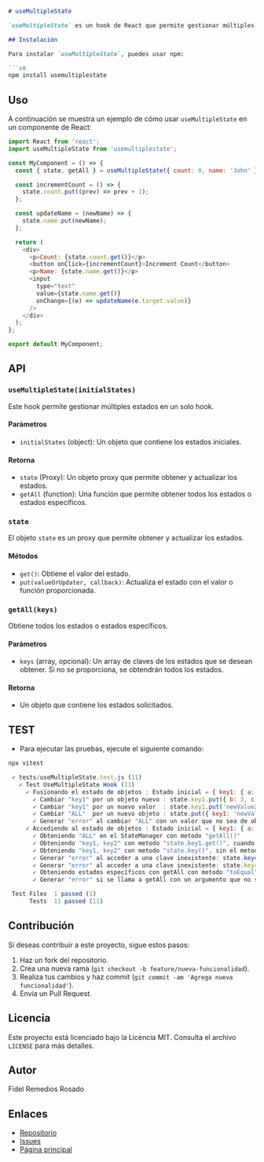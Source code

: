 ```markdown
# useMultipleState

`useMultipleState` es un hook de React que permite gestionar múltiples estados en un solo hook.

## Instalación

Para instalar `useMultipleState`, puedes usar npm:

```sh
npm install usemultiplestate
```

## Uso

A continuación se muestra un ejemplo de cómo usar `useMultipleState` en un componente de React:

```javascript
import React from 'react';
import useMultipleState from 'usemultiplestate';

const MyComponent = () => {
  const { state, getAll } = useMultipleState({ count: 0, name: 'John' });

  const incrementCount = () => {
    state.count.put((prev) => prev + 1);
  };

  const updateName = (newName) => {
    state.name.put(newName);
  };

  return (
    <div>
      <p>Count: {state.count.get()}</p>
      <button onClick={incrementCount}>Increment Count</button>
      <p>Name: {state.name.get()}</p>
      <input
        type="text"
        value={state.name.get()}
        onChange={(e) => updateName(e.target.value)}
      />
    </div>
  );
};

export default MyComponent;
```

## API

### `useMultipleState(initialStates)`

Este hook permite gestionar múltiples estados en un solo hook.

#### Parámetros

- `initialStates` (object): Un objeto que contiene los estados iniciales.

#### Retorna

- `state` (Proxy): Un objeto proxy que permite obtener y actualizar los estados.
- `getAll` (function): Una función que permite obtener todos los estados o estados específicos.

### `state`

El objeto `state` es un proxy que permite obtener y actualizar los estados.

#### Métodos

- `get()`: Obtiene el valor del estado.
- `put(valueOrUpdater, callback)`: Actualiza el estado con el valor o función proporcionada.

### `getAll(keys)`

Obtiene todos los estados o estados específicos.

#### Parámetros

- `keys` (array, opcional): Un array de claves de los estados que se desean obtener. Si no se proporciona, se obtendrán todos los estados.

#### Retorna

- Un objeto que contiene los estados solicitados.

## TEST 
- Para ejecutar las pruebas, ejecute el siguiente comando:
```bash
npx vitest
```
```javascript
 ✓ tests/useMultipleState.test.js (11)
   ✓ Test UseMultipleState Hook (11)
     ✓ Fusionando el estado de objetos : Estado inicial = { key1: { a: 1, b: 2 }, key2: 42 , key3: true }  (4)
       ✓ Cambiar "key1" por un objeto nuevo : state.key1.put({ b: 3, c: 4 }) , expected : key1 = { key1: { a: 1, b: 3, c: 4 }, key2: 42 , key3: true}
       ✓ Cambiar "key1" por un nuevo valor  : state.key1.put('newValue2') , expected : 'newValue2'
       ✓ Cambiar "ALL"  por un nuevo objeto : state.put({ key1: 'newValue1', key3: false }) , expected { key1: 'newValue1', key2: 42, key3: false }
       ✓ Generar "error" al cambiar "ALL" con un valor que no sea de objeto : state().put('invalidUpdate') , expected :toThrowError(solo objetos)
     ✓ Accediendo al estado de objetos : Estado inicial = { key1: { a: 1, b: 2 }, key2: 42 , key3: true }  (7)
       ✓ Obteniendo "ALL" en el StateManager con metodo "getAll()"
       ✓ Obteniendo "key1, key2" con metodo "state.key1.get()", cuando el valor es un string o entero : expected : key1: toBe('value1') , key2: toBe(42)
       ✓ Obteniendo "key1, key2" con metodo "state.key()", sin el metodo .get(): expected : key1: toBe('value1') , key2: toBe(42)
       ✓ Generar "error" al acceder a una clave inexistente: state.key4() (key4 no exist : null)
       ✓ Generar "error" al acceder a una clave inexistente: state.key4.get() (key4 no exist : null)
       ✓ Obteniendo estados específicos con getAll con metodo "toEqual" : getAll(['key1', 'key3']) , expected : toEqual({ key1: { a: 1, b: 2 }, key3: true })
       ✓ Generar "error" si se llama a getAll con un argumento que no sea una matriz : getAll('key1') , expected : toThrowError(debe ser array de claves)

 Test Files  1 passed (1)
      Tests  11 passed (11)

```

## Contribución

Si deseas contribuir a este proyecto, sigue estos pasos:

1. Haz un fork del repositorio.
2. Crea una nueva rama (`git checkout -b feature/nueva-funcionalidad`).
3. Realiza tus cambios y haz commit (`git commit -am 'Agrega nueva funcionalidad'`).
4. Envía un Pull Request.

## Licencia

Este proyecto está licenciado bajo la Licencia MIT. Consulta el archivo `LICENSE` para más detalles.

## Autor

Fidel Remedios Rosado

## Enlaces

- [Repositorio](https://github.com/fiderosado/UseMultipleState)
- [Issues](https://github.com/fiderosado/UseMultipleState/issues)
- [Página principal](https://github.com/fiderosado/UseMultipleState#readme)
```